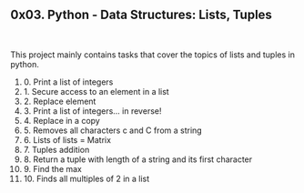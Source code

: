 <h2>0x03. Python - Data Structures: Lists, Tuples</h2>
<br>
<p>This project mainly contains tasks that cover the topics of lists and tuples in python.</p>
<ol>
<li>0. Print a list of integers</li>
<li>1. Secure access to an element in a list</li>
<li>2. Replace element</li>
<li>3. Print a list of integers... in reverse!</li>
<li>4. Replace in a copy</li>
<li>5. Removes all characters c and C from a string</li>
<li>6. Lists of lists = Matrix</li>
<li>7. Tuples addition</li>
<li>8. Return a tuple with length of a string and its first character</li>
<li>9. Find the max</li>
<li>10. Finds all multiples of 2 in a list</li>
</ol>
